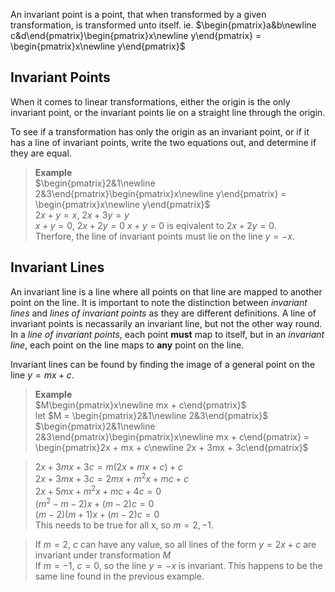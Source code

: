 An invariant point is a point, that when transformed by a given transformation, is transformed unto itself. ie. $\begin{pmatrix}a&b\newline c&d\end{pmatrix}\begin{pmatrix}x\newline y\end{pmatrix} = \begin{pmatrix}x\newline y\end{pmatrix}$

## Invariant Points
When it comes to linear transformations, either the origin is the only invariant point, or the invariant points lie on a straight line through the origin.

To see if a transformation has only the origin as an invariant point, or if it has a line of invariant points, write the two equations out, and determine if they are equal.

> **Example**  
> $\begin{pmatrix}2&1\newline 2&3\end{pmatrix}\begin{pmatrix}x\newline y\end{pmatrix} = \begin{pmatrix}x\newline y\end{pmatrix}$  
> $2x + y = x$, $2x + 3y = y$  
> $x + y = 0$, $2x + 2y = 0$
> $x + y = 0$ is eqivalent to $2x + 2y = 0$.  
> Therfore, the line of invariant points must lie on the line $y = -x$.

## Invariant Lines
An invariant line is a line where all points on that line are mapped to another point on the line. It is important to note the distinction between *invariant lines* and *lines of invariant points* as they are different definitions. A line of invariant points is necassarily an invariant line, but not the other way round. In a *line of invariant points*, each point **must** map to itself, but in an *invariant line*, each point on the line maps to **any** point on the line.

Invariant lines can be found by finding the image of a general point on the line $y = mx + c$. 

> **Example**  
> $M\begin{pmatrix}x\newline mx + c\end{pmatrix}$  
> let $M = \begin{pmatrix}2&1\newline 2&3\end{pmatrix}$  
> $\begin{pmatrix}2&1\newline 2&3\end{pmatrix}\begin{pmatrix}x\newline mx + c\end{pmatrix} = \begin{pmatrix}2x + mx + c\newline 2x + 3mx + 3c\end{pmatrix}$  

> $2x + 3mx + 3c = m(2x + mx + c) + c$  
> $2x + 3mx + 3c = 2mx + m^2x + mc + c$  
> $2x + 5mx + m^2x + mc + 4c = 0$  
> $(m^2 - m - 2)x  + (m-2)c = 0$  
> $(m-2)(m+1)x + (m-2)c = 0$  
> This needs to be true for all x, so $m = 2, -1$.

> If $m = 2$, $c$ can have any value, so all lines of the form $y = 2x + c$ are invariant under transformation $M$  
> If $m = -1$, $c = 0$, so the line $y = -x$ is invariant. This happens to be the same line found in the previous example. 
